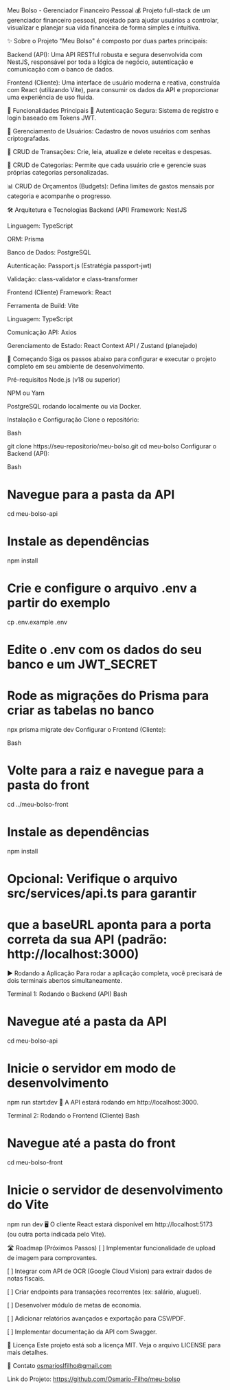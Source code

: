 Meu Bolso - Gerenciador Financeiro Pessoal 💰
Projeto full-stack de um gerenciador financeiro pessoal, projetado para ajudar usuários a controlar, visualizar e planejar sua vida financeira de forma simples e intuitiva.

✨ Sobre o Projeto
"Meu Bolso" é composto por duas partes principais:

Backend (API): Uma API RESTful robusta e segura desenvolvida com NestJS, responsável por toda a lógica de negócio, autenticação e comunicação com o banco de dados.

Frontend (Cliente): Uma interface de usuário moderna e reativa, construída com React (utilizando Vite), para consumir os dados da API e proporcionar uma experiência de uso fluida.

🚀 Funcionalidades Principais
🔐 Autenticação Segura: Sistema de registro e login baseado em Tokens JWT.

👤 Gerenciamento de Usuários: Cadastro de novos usuários com senhas criptografadas.

💸 CRUD de Transações: Crie, leia, atualize e delete receitas e despesas.

🎨 CRUD de Categorias: Permite que cada usuário crie e gerencie suas próprias categorias personalizadas.

📊 CRUD de Orçamentos (Budgets): Defina limites de gastos mensais por categoria e acompanhe o progresso.

🛠️ Arquitetura e Tecnologias
Backend (API)
Framework: NestJS

Linguagem: TypeScript

ORM: Prisma

Banco de Dados: PostgreSQL

Autenticação: Passport.js (Estratégia passport-jwt)

Validação: class-validator e class-transformer

Frontend (Cliente)
Framework: React

Ferramenta de Build: Vite

Linguagem: TypeScript

Comunicação API: Axios

Gerenciamento de Estado: React Context API / Zustand (planejado)

🏁 Começando
Siga os passos abaixo para configurar e executar o projeto completo em seu ambiente de desenvolvimento.

Pré-requisitos
Node.js (v18 ou superior)

NPM ou Yarn

PostgreSQL rodando localmente ou via Docker.

Instalação e Configuração
Clone o repositório:

Bash

git clone https://seu-repositorio/meu-bolso.git
cd meu-bolso
Configurar o Backend (API):

Bash

# Navegue para a pasta da API

cd meu-bolso-api

# Instale as dependências

npm install

# Crie e configure o arquivo .env a partir do exemplo

cp .env.example .env

# Edite o .env com os dados do seu banco e um JWT_SECRET

# Rode as migrações do Prisma para criar as tabelas no banco

npx prisma migrate dev
Configurar o Frontend (Cliente):

Bash

# Volte para a raiz e navegue para a pasta do front

cd ../meu-bolso-front

# Instale as dependências

npm install

# Opcional: Verifique o arquivo src/services/api.ts para garantir

# que a baseURL aponta para a porta correta da sua API (padrão: http://localhost:3000)

▶️ Rodando a Aplicação
Para rodar a aplicação completa, você precisará de dois terminais abertos simultaneamente.

Terminal 1: Rodando o Backend (API)
Bash

# Navegue até a pasta da API

cd meu-bolso-api

# Inicie o servidor em modo de desenvolvimento

npm run start:dev
🚀 A API estará rodando em http://localhost:3000.

Terminal 2: Rodando o Frontend (Cliente)
Bash

# Navegue até a pasta do front

cd meu-bolso-front

# Inicie o servidor de desenvolvimento do Vite

npm run dev
🖥️ O cliente React estará disponível em http://localhost:5173 (ou outra porta indicada pelo Vite).

🛣️ Roadmap (Próximos Passos)
[ ] Implementar funcionalidade de upload de imagem para comprovantes.

[ ] Integrar com API de OCR (Google Cloud Vision) para extrair dados de notas fiscais.

[ ] Criar endpoints para transações recorrentes (ex: salário, aluguel).

[ ] Desenvolver módulo de metas de economia.

[ ] Adicionar relatórios avançados e exportação para CSV/PDF.

[ ] Implementar documentação da API com Swagger.

📄 Licença
Este projeto está sob a licença MIT. Veja o arquivo LICENSE para mais detalhes.

👤 Contato
osmarioslfilho@gmail.com

Link do Projeto: https://github.com/Osmario-Filho/meu-bolso

